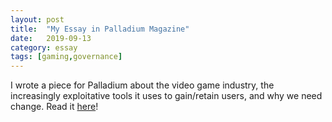 ```yaml
---
layout: post
title:  "My Essay in Palladium Magazine"
date:   2019-09-13
category: essay
tags: [gaming,governance]
---
```


I wrote a piece for Palladium about the video game industry, the increasingly exploitative tools it uses to gain/retain users, and why we need change. Read it [here](https://palladiummag.com/2019/09/12/the-siren-call-of-video-games-amid-decaying-social-fabric/")!